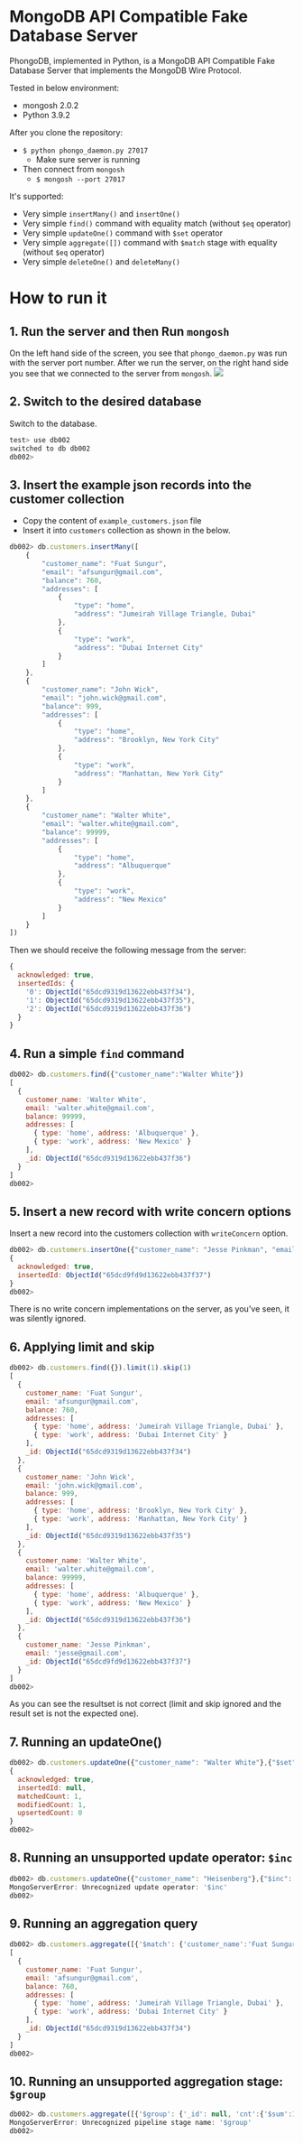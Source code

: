 # MongoDB API Compatible Fake Database Server

PhongoDB, implemented in Python, is a MongoDB API Compatible Fake Database Server that implements the MongoDB Wire Protocol. 

Tested in below environment:
- mongosh 2.0.2
- Python 3.9.2

After you clone the repository:

- `$ python phongo_daemon.py 27017`
  - Make sure server is running
- Then connect from `mongosh`
  - `$ mongosh --port 27017`
 
 It's supported:
 - Very simple `insertMany()` and `insertOne()`
 - Very simple `find()` command with equality match (without `$eq` operator)
 - Very simple `updateOne()` command with `$set` operator
 - Very simple `aggregate([])` command with `$match` stage with equality (without `$eq` operator)
 - Very simple `deleteOne()` and `deleteMany()`

# How to run it

## 1. Run the server and then Run `mongosh`

On the left hand side of the screen, you see that `phongo_daemon.py` was run with the server port number. After we run the server, on the right hand side you see that we connected to the server from `mongosh`. 
![](images/001.png)

## 2. Switch to the desired database 

Switch to the database.

```javascript
test> use db002
switched to db db002
db002> 
```

## 3. Insert the example json records into the customer collection

- Copy the content of `example_customers.json` file 
- Insert it into `customers` collection as shown in the below.

```javascript
db002> db.customers.insertMany([
    {
        "customer_name": "Fuat Sungur",
        "email": "afsungur@gmail.com",
        "balance": 760,
        "addresses": [
            {
                "type": "home",
                "address": "Jumeirah Village Triangle, Dubai"
            },
            {
                "type": "work",
                "address": "Dubai Internet City"
            }
        ]
    },
    {
        "customer_name": "John Wick",
        "email": "john.wick@gmail.com",
        "balance": 999,
        "addresses": [
            {
                "type": "home",
                "address": "Brooklyn, New York City"
            },
            {
                "type": "work",
                "address": "Manhattan, New York City"
            }
        ]
    },
    {
        "customer_name": "Walter White",
        "email": "walter.white@gmail.com",
        "balance": 99999,
        "addresses": [
            {
                "type": "home",
                "address": "Albuquerque"
            },
            {
                "type": "work",
                "address": "New Mexico"
            }
        ]
    }
])
```

Then we should receive the following message from the server:

```javascript
{
  acknowledged: true,
  insertedIds: {
    '0': ObjectId("65dcd9319d13622ebb437f34"),
    '1': ObjectId("65dcd9319d13622ebb437f35"),
    '2': ObjectId("65dcd9319d13622ebb437f36")
  }
}
```

## 4. Run a simple `find` command

```javascript
db002> db.customers.find({"customer_name":"Walter White"})
[
  {
    customer_name: 'Walter White',
    email: 'walter.white@gmail.com',
    balance: 99999,
    addresses: [
      { type: 'home', address: 'Albuquerque' },
      { type: 'work', address: 'New Mexico' }
    ],
    _id: ObjectId("65dcd9319d13622ebb437f36")
  }
]
db002> 
```

## 5. Insert a new record with write concern options 

Insert a new record into the customers collection with `writeConcern` option.

```javascript
db002> db.customers.insertOne({"customer_name": "Jesse Pinkman", "email":"jesse@gmail.com"},{"writeConcern": {"w": "majority", "j": true}})
{
  acknowledged: true,
  insertedId: ObjectId("65dcd9fd9d13622ebb437f37")
}
db002> 
```

There is no write concern implementations on the server, as you've seen, it was silently ignored.

## 6. Applying limit and skip

```javascript
db002> db.customers.find({}).limit(1).skip(1)
[
  {
    customer_name: 'Fuat Sungur',
    email: 'afsungur@gmail.com',
    balance: 760,
    addresses: [
      { type: 'home', address: 'Jumeirah Village Triangle, Dubai' },
      { type: 'work', address: 'Dubai Internet City' }
    ],
    _id: ObjectId("65dcd9319d13622ebb437f34")
  },
  {
    customer_name: 'John Wick',
    email: 'john.wick@gmail.com',
    balance: 999,
    addresses: [
      { type: 'home', address: 'Brooklyn, New York City' },
      { type: 'work', address: 'Manhattan, New York City' }
    ],
    _id: ObjectId("65dcd9319d13622ebb437f35")
  },
  {
    customer_name: 'Walter White',
    email: 'walter.white@gmail.com',
    balance: 99999,
    addresses: [
      { type: 'home', address: 'Albuquerque' },
      { type: 'work', address: 'New Mexico' }
    ],
    _id: ObjectId("65dcd9319d13622ebb437f36")
  },
  {
    customer_name: 'Jesse Pinkman',
    email: 'jesse@gmail.com',
    _id: ObjectId("65dcd9fd9d13622ebb437f37")
  }
]
db002> 
```

As you can see the resultset is not correct (limit and skip ignored and the result set is not the expected one).

## 7. Running an updateOne()

```javascript
db002> db.customers.updateOne({"customer_name": "Walter White"},{"$set":{"customer_name":"Heisenberg"}})
{
  acknowledged: true,
  insertedId: null,
  matchedCount: 1,
  modifiedCount: 1,
  upsertedCount: 0
}
db002> 
```

## 8. Running an unsupported update operator: `$inc`

```javascript
db002> db.customers.updateOne({"customer_name": "Heisenberg"},{"$inc": {"balance":1000}})
MongoServerError: Unrecognized update operator: '$inc'
db002> 
```

## 9. Running an aggregation query

```javascript
db002> db.customers.aggregate([{'$match': {'customer_name':'Fuat Sungur'}}]) 
[
  {
    customer_name: 'Fuat Sungur',
    email: 'afsungur@gmail.com',
    balance: 760,
    addresses: [
      { type: 'home', address: 'Jumeirah Village Triangle, Dubai' },
      { type: 'work', address: 'Dubai Internet City' }
    ],
    _id: ObjectId("65dcd9319d13622ebb437f34")
  }
]
db002> 
```

## 10. Running an unsupported aggregation stage: `$group`

```javascript
db002> db.customers.aggregate([{'$group': {'_id': null, 'cnt':{'$sum':1}}}]) 
MongoServerError: Unrecognized pipeline stage name: '$group'
db002> 
```

